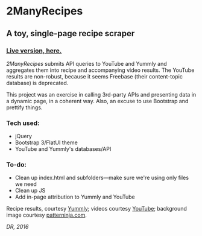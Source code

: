 # 2ManyRecipes

## A toy, single-page recipe scraper

### [Live version, here.](https://danrounds.github.io/2ManyRecipes/)

_2ManyRecipes_ submits API queries to YouTube and Yummly and aggregates them 
into recipe and accompanying video results. The YouTube results are non-robust,
because it seems Freebase (their content-topic database) is deprecated.

This project was an exercise in calling 3rd-party APIs and presenting data in a
dynamic page, in a coherent way. Also, an excuse to use Bootstrap and prettify things.

### Tech used:
* jQuery
* Bootstrap 3/FlatUI theme
* YouTube and Yummly's databases/API

### To-do:
* Clean up index.html and subfolders&#8212;make sure we're using only files we need
* Clean up JS
* Add in-page attribution to Yummly and YouTube

Recipe results, courtesy [Yummly](https://www.yummly.com/); videos courtesy 
[YouTube](http://youtube.com); background image courtesy
[patterninja.com](https://patterninja.com/).

_DR, 2016_

